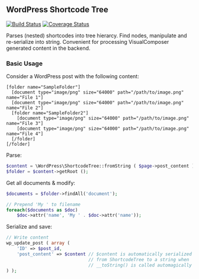 ## WordPress Shortcode Tree

[![Build Status](https://travis-ci.org/unematiii/wp-shortcode-tree.svg)](https://travis-ci.org/unematiii/wp-shortcode-tree)
[![Coverage Status](https://coveralls.io/repos/github/unematiii/wp-shortcode-tree/badge.svg)](https://coveralls.io/github/unematiii/wp-shortcode-tree)

Parses (nested) shortcodes into tree hierarcy. Find nodes, manipulate and re-serialize into string. Convenient for processing VisualComposer generated content in the backend.

### Basic Usage

Consider a WordPress post with the following content:

```
[folder name="SampleFolder"]
  [document type="image/png" size="64000" path="/path/to/image.png" name="File 1"]
  [document type="image/png" size="64000" path="/path/to/image.png" name="File 2"]
  [folder name="SampleFolder2"]
    [document type="image/png" size="64000" path="/path/to/image.png" name="File 3"]
    [document type="image/png" size="64000" path="/path/to/image.png" name="File 4"]
  [/folder]
[/folder]
```

Parse:

```php
$content = \WordPress\ShortcodeTree::fromString ( $page->post_content );
$folder = $content->getRoot ();
```

Get all documents & modify:

```php
$documents = $folder->findAll('document');

// Prepend 'My ' to filename
foreach($documents as $doc)
	$doc->attr('name', 'My ' . $doc->attr('name'));
```

Serialize and save:
```php
// Write content
wp_update_post ( array (
	'ID' => $post_id,
	'post_content' => $content // $content is automatically serialized
	                           // from ShortcodeTree to a string when
	                           // __toString() is called automagically
) );
```
